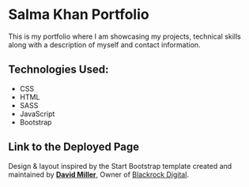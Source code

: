 # Salma Khan Portfolio

This is my portfolio where I am showcasing my projects, technical skills along with a description of myself and contact information. 


## Technologies Used: 
*	CSS
*	HTML
*   SASS
*   JavaScript
*   Bootstrap

## Link to the Deployed Page
<!-- [Salma Khan Resume & Portfolio](https:....) -->


Design & layout inspired by the Start Bootstrap template created and maintained by **[David Miller](http://davidmiller.io/)**, Owner of [Blackrock Digital](http://blackrockdigital.io/).













